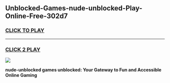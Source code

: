 
## Unblocked-Games-nude-unblocked-Play-Online-Free-302d7
<h3>
<a href="https://premium76.site?title=nude-unblocked&ref=26A">CLICK TO PLAY</a></h3>
<hr>

<h3>
<a href="https://premium76.site?title=nude-unblocked&ref=26A">CLICK 2 PLAY</a>
  
</h3>

<a href="https://premium76.site?title=nude-unblocked&ref=26A"><img src="https://clearcache.store/games.png"></a>


**nude-unblocked games unblocked: Your Gateway to Fun and Accessible Online Gaming**

